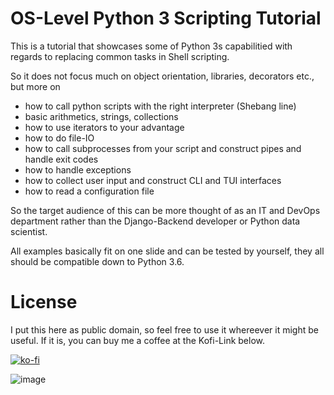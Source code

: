# OS-Level Python 3 Scripting Tutorial

This is a tutorial that showcases some of Python 3s capabilitied with regards to replacing common
tasks in Shell scripting.

So it does not focus much on object orientation, libraries, decorators etc., but more on

- how to call python scripts with the right interpreter (Shebang line)
- basic arithmetics, strings, collections
- how to use iterators to your advantage
- how to do file-IO
- how to call subprocesses from your script and construct pipes and handle exit codes
- how to handle exceptions
- how to collect user input and construct CLI and TUI interfaces
- how to read a configuration file

So the target audience of this can be more thought of as an IT and DevOps department rather than the Django-Backend developer or Python data scientist.

All examples basically fit on one slide and can be tested by yourself, they all should be compatible down to Python 3.6.

# License

I put this here as public domain, so feel free to use it whereever it might be useful.
If it is, you can buy me a coffee at the Kofi-Link below.

[![ko-fi](https://ko-fi.com/img/githubbutton_sm.svg)](https://ko-fi.com/R6R8DQO8C)

![image](https://user-images.githubusercontent.com/25175069/178159517-26c0ddef-30bc-4c48-ad57-1b4eeb40206e.png)

